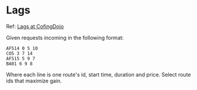 # Lags

Ref: [Lags at CofingDojo](https://codingdojo.org/kata/Lags/)

Given requests incoming in the following format:

```
AF514 0 5 10
CO5 3 7 14
AF515 5 9 7
BA01 6 9 8
```

Where each line is one route's id, start time, duration and price. Select route ids
that maximize gain.
